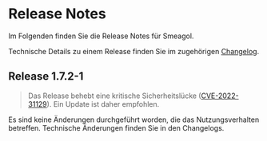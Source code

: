 # Release Notes

Im Folgenden finden Sie die Release Notes für Smeagol. 

Technische Details zu einem Release finden Sie im zugehörigen [Changelog](https://docs.cloudogu.com/de/docs/dogus/smeagol/CHANGELOG/).

## Release 1.7.2-1

> Das Release behebt eine kritische Sicherheitslücke ([CVE-2022-31129](https://nvd.nist.gov/vuln/detail/CVE-2022-31129)). Ein Update ist daher empfohlen.

Es sind keine Änderungen durchgeführt worden, die das Nutzungsverhalten betreffen. Technische Änderungen finden Sie in den Changelogs.